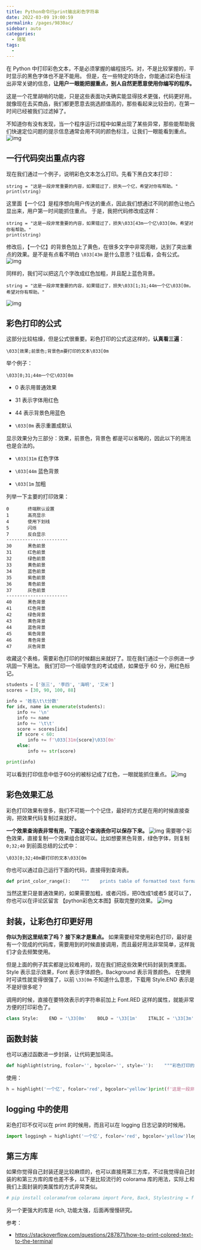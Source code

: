 ```yaml
---
title: Python命令行print输出彩色字符串
date: 2022-03-09 19:00:59
permalink: /pages/9830ac/
sidebar: auto
categories:
  - 随笔
tags:
  - 
---
```



在 Python 中打印彩色文本，不是必须掌握的编程技巧。对，不是比较掌握的，平时显示的黑色字体也不是不能用。
但是，在一些特定的场合，你能通过彩色标注出非常关键的信息，**让用户一眼能把握重点，别人自然更愿意使用你编写的程序。**



这是一个花里胡哨的功能，只是这些表面功夫确实能显得技术更强，代码更好用。 就像现在去买商品，我们都更愿意去挑选颜值高的，那些看起来比较丑的，在第一时间已经被我们过滤掉了。



不知道你有没有发现，当一个程序运行过程中如果出现了某些异常，那些能帮助我们快速定位问题的提示信息通常会用不同的颜色标注，让我们一眼能看到重点。
![img](https://img-blog.csdnimg.cn/9039ca8289db4369b5b530fc2247eabe.png?x-oss-process=image/watermark,type_d3F5LXplbmhlaQ,shadow_50,text_Q1NETiBA5rWL6K-V55qE6IO96YeP,size_20,color_FFFFFF,t_70,g_se,x_16)



## 一行代码突出重点内容



现在我们通过一个例子，说明彩色文本怎么打印。先看下黑白文本打印：



```plain
string = "这是一段非常重要的内容，如果错过了，损失一个亿，希望对你有帮助。"
print(string)
```



这里面【一个亿】是程序想向用户传达的重点，因此我们想通过不同的颜色让他凸显出来，用户第一时间能抓住重点。 于是，我把代码修改成这样：



```plain
string = "这是一段非常重要的内容，如果错过了，损失\033[43m一个亿\033[0m，希望对你有帮助。"
print(string)
```



修改后，【一个亿】的背景色加上了黄色，在很多文字中非常亮眼，达到了突出重点的效果。是不是有点看不明白 `\033[43m` 是什么意思？往后看，会有公式。
![img](https://img-blog.csdnimg.cn/06455deb8d82478eb3f1689f0f7b2fda.png)



同样的，我们可以把这几个字改成红色加粗，并且配上蓝色背景。



```plain
string = "这是一段非常重要的内容，如果错过了，损失\033[1;31;44m一个亿\033[0m，希望对你有帮助。"
```



![img](https://img-blog.csdnimg.cn/488539514a1c44efbef2df41efaf3e54.png)



## 彩色打印的公式



这部分比较枯燥，但是公式很重要。彩色打印的公式这这样的，**认真看三遍**：



```plain
\033[效果;前景色;背景色m要打印的文本\033[0m
```



举个例子：



```plain
\033[0;31;44m一个亿\033[0m
```



- 0 表示用普通效果
- 31 表示字体用红色

- 44 表示背景色用蓝色
- `\033[0m` 表示重置成默认



显示效果分为三部分：效果，前景色，背景色 都是可以省略的，因此以下的用法也是合法的。



- `\033[31m` 红色字体
- `\033[44m` 蓝色背景

- `\033[1m`  加粗



列举一下主要的打印效果：



```plain
0		终端默认设置
1		高亮显示
4 		使用下划线
5		闪烁
7		反白显示
-----------------------
30		黑色前景 
31		红色前景						
32		绿色前景
33		黄色前景
34		蓝色前景
35		紫色前景
36		青色前景
37		灰色前景
-----------------------
40		黑色背景
41		红色背景					
42		绿色背景
43		黄色背景
44		蓝色背景
45		紫色背景
46		青色背景
47		灰色背景
```



收藏这个表格，需要彩色打印的时候翻出来就好了。现在我们通过一个示例进一步巩固一下用法。
我们打印一个班级学生的考试成绩，如果低于 60 分，用红色标记。



```python
students = ['张三', '李四', '海明', '艾米']
scores = [30, 90, 100, 88]

info = '姓名\t\t分数'
for idx, name in enumerate(students):
    info += '\n'
    info += name
    info += '\t\t'
    score = scores[idx]
    if score < 60:
        info += f'\033[31m{score}\033[0m'
    else:
        info += str(score)

print(info)
```



可以看到打印信息中低于60分的被标记成了红色，一眼就能抓住重点。
![img](https://img-blog.csdnimg.cn/b98c36d800c5425eaa19a557164446b6.png)



## 彩色效果汇总



彩色打印效果有很多，我们不可能一个个记住，最好的方式是在用的时候直接查询，把效果代码复制过来就好。



**一个效果查询表非常有用，下面这个查询表你可以保存下来。**
![img](https://img-blog.csdnimg.cn/12730138a78f4e82bc4bbe1c67d01910.png)
需要哪个彩色效果，直接复制一个效果组合就可以。比如想要黑色背景，绿色字体，则复制 `0;32;40` 到前面总结的公式中：



```plain
\033[0;32;40m要打印的文本\033[0m
```



你也可以通过自己运行下面的代码，直接得到查询表。



```python
def print_color_range():    """    prints table of formatted text format options    """    for fg in range(30,38):        s1 = ''        for bg in range(40,48):            format = ';'.join(['0', str(fg), str(bg)])            s1 += f'\033[{format}m {format} \033[0m'        print(s1)print_color_range()
```



当然这里只是普通效果的，如果需要加粗，或者闪烁，把0改成1或者5 就可以了，你也可以在评论区留言 【python彩色文本图】获取完整的效果。
![img](https://img-blog.csdnimg.cn/467fb1e13f594024a4530458e5d0872e.png)



## 封装，让彩色打印更好用



**你以为到这里结束了吗？ 接下来才是重点。** 如果需要经常使用彩色打印，最好是有一个现成的代码库，需要用到的时候直接调用，而且最好用法非常简单，这样我们才会去频繁使用。



但是上面的例子其实都是比较难用的，现在我们把这些效果代码封装到类里面。  Style 表示显示效果，Font 表示字体颜色，Background 表示背景颜色。 在使用时可读性就变得很强了，以前 `\33[0m` 不知道什么意思，下载用 Style.END 表示是不是好很多呢？



调用的时候，直接在要特效表示的字符串前加上 Font.RED 这样的属性，就能非常方便的打印彩色了。



```python
class Style:    END = '\33[0m'    BOLD = '\33[1m'    ITALIC = '\33[3m'    URL = '\33[4m'    BLINK = '\33[5m'    BLINK2 = '\33[6m'    SELECTED = '\33[7m'class Font:    BLACK = '\33[30m'    RED = '\33[31m'    GREEN = '\33[32m'    YELLOW = '\33[33m'    BLUE = '\33[34m'    VIOLET = '\33[35m'    BEIGE = '\33[36m'    WHITE = '\33[37m'class Background:    BLACK = '\33[40m'    RED = '\33[41m'    GREEN = '\33[42m'    YELLOW = '\33[43m'    BLUE = '\33[44m'    VIOLET = '\33[45m'    BEIGE = '\33[46m'    WHITE = '\33[47m'string = f"这是一段非常重要的内容，如果错过了，损失{Style.BOLD}{Font.RED}{Background.BLUE}一个亿{Style.END}，希望对你有帮助。"print(string)
```



## 函数封装



也可以通过函数进一步封装，让代码更加简洁。



```python
def highlight(string, fcolor='', bgcolor='', style=''):    """彩色打印的函数"""    fcolor_code = getattr(Font, fcolor.upper(), '')    bgcolor_code = getattr(Background, bgcolor.upper(), '')    style_code = getattr(Style, style.upper(), '')    return f"{style_code}{fcolor_code}{bgcolor_code}{string}{Style.END}"
```



使用：



```python
h = highlight('一个亿', fcolor='red', bgcolor='yellow')print(f'这是一段非常重要的内容，如果错过了，损失{h}，希望对你有帮助。')
```



## logging 中的使用



彩色打印不仅可以在 print 的时候用，而且可以在 logging 日志记录的时候用。



```python
import loggingh = highlight('一个亿', fcolor='red', bgcolor='yellow')logging.warning(f'这是一段非常重要的内容，如果错过了，损失{h}，希望对你有帮助。')
```



## 第三方库



如果你觉得自己封装还是比较麻烦的，也可以直接用第三方库，不过我觉得自己封装的和第三方库的库也差不多，以下是比较流行的 colorama 库的用法，实际上和我们上面封装的类属性的方式非常类似。



```python
# pip install coloramafrom colorama import Fore, Back, Stylestring = f'这是一段非常重要的内容，如果错过了，损失{Fore.RED}{Back.BLUE}一个亿{Style.RESET_ALL}，希望对你有帮助。'print(string)
```



另一个更强大的库是 rich, 功能太强，后面再慢慢研究。



参考：



- https://stackoverflow.com/questions/287871/how-to-print-colored-text-to-the-terminal